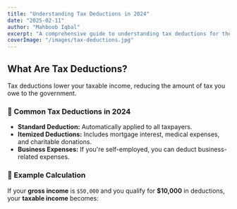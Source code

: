 ```yaml
---
title: "Understanding Tax Deductions in 2024"
date: "2025-02-11"
author: "Mahboob Iqbal"
excerpt: "A comprehensive guide to understanding tax deductions for the year 2024."
coverImage: "/images/tax-deductions.jpg"
---
```


## What Are Tax Deductions?

Tax deductions lower your taxable income, reducing the amount of tax you owe to the government.

### 📌 Common Tax Deductions in 2024
- **Standard Deduction:** Automatically applied to all taxpayers.
- **Itemized Deductions:** Includes mortgage interest, medical expenses, and charitable donations.
- **Business Expenses:** If you're self-employed, you can deduct business-related expenses.

### 📝 Example Calculation
If your **gross income** is `$50,000` and you qualify for **$10,000** in deductions, your **taxable income** becomes:


